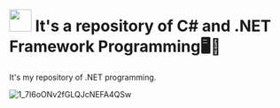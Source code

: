 # <img src="https://cdn.worldvectorlogo.com/logos/dot-net-core-7.svg" width="40"> It's a repository of C# and .NET Framework Programming🖥️🔢
It's my repository of .NET programming.

![1_7I6oONv2fGLQJcNEFA4QSw](https://user-images.githubusercontent.com/61624336/114978169-3ef11200-9e5f-11eb-8621-63964ccd0af6.png)
